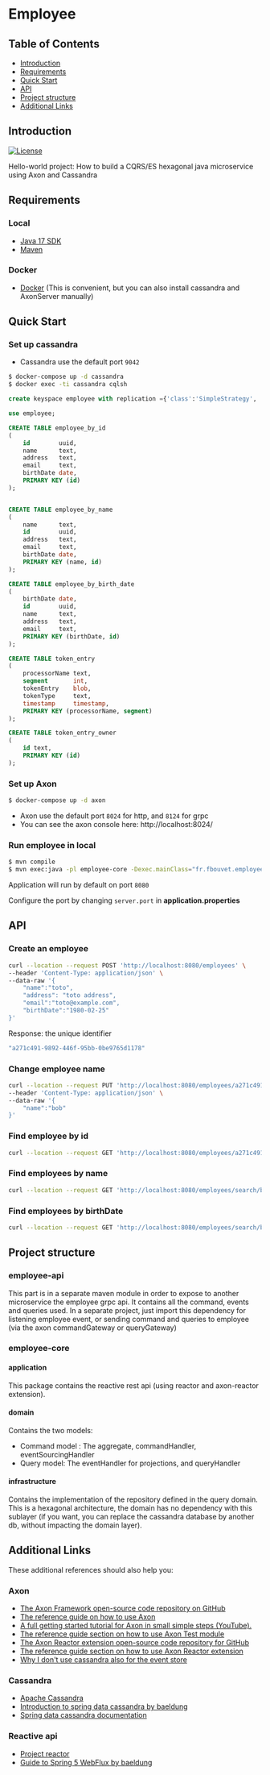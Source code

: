 # Employee 

## Table of Contents

- [Introduction](#introduction)
- [Requirements](#requirements)
- [Quick Start](#quick-start)
- [API](#requirements)
- [Project structure](#project-structure)
- [Additional Links](#additional-links)


## Introduction

[![License](https://img.shields.io/badge/License-MIT%202.0-blue.svg)](https://opensource.org/licenses/MIT)


Hello-world project: How to build a CQRS/ES hexagonal java microservice using Axon and Cassandra


## Requirements


### Local
* [Java 17 SDK](https://www.oracle.com/java/technologies/downloads/#java17)
* [Maven](https://maven.apache.org/download.cgi)

### Docker
* [Docker](https://www.docker.com/get-docker) (This is convenient, but you can also install cassandra and AxonServer manually)

## Quick Start

### Set up cassandra

- Cassandra use the default port `9042`

```bash
$ docker-compose up -d cassandra
$ docker exec -ti cassandra cqlsh
```
```sql
create keyspace employee with replication ={'class':'SimpleStrategy', 'replication_factor':1};

use employee;

CREATE TABLE employee_by_id
(
    id        uuid,
    name      text,
    address   text,
    email     text,
    birthDate date,
    PRIMARY KEY (id)
);


CREATE TABLE employee_by_name
(
    name      text,
    id        uuid,
    address   text,
    email     text,
    birthDate date,
    PRIMARY KEY (name, id)
);

CREATE TABLE employee_by_birth_date
(
    birthDate date,
    id        uuid,
    name      text,
    address   text,
    email     text,
    PRIMARY KEY (birthDate, id)
);

CREATE TABLE token_entry
(
    processorName text,
    segment       int,    
    tokenEntry    blob,
    tokenType     text,
    timestamp     timestamp,
    PRIMARY KEY (processorName, segment)
);

CREATE TABLE token_entry_owner
(
    id text,
    PRIMARY KEY (id)
);
```

### Set up Axon
```bash
$ docker-compose up -d axon
```
- Axon use the default port `8024` for http, and `8124` for grpc
- You can see the axon console here: http://localhost:8024/

### Run employee in local
```bash
$ mvn compile
$ mvn exec:java -pl employee-core -Dexec.mainClass="fr.fbouvet.employee.EmployeeApplication"
```

Application will run by default on port `8080`

Configure the port by changing `server.port` in __application.properties__


## API

### Create an employee
```bash
curl --location --request POST 'http://localhost:8080/employees' \
--header 'Content-Type: application/json' \
--data-raw '{
    "name":"toto",
    "address": "toto address",
    "email":"toto@example.com",
    "birthDate":"1980-02-25"
}'
```
Response: the unique identifier
```bash
"a271c491-9892-446f-95bb-0be9765d1178"
```

### Change employee name
```bash
curl --location --request PUT 'http://localhost:8080/employees/a271c491-9892-446f-95bb-0be9765d1178/name' \
--header 'Content-Type: application/json' \
--data-raw '{
    "name":"bob"
}'
```

### Find employee by id
```bash
curl --location --request GET 'http://localhost:8080/employees/a271c491-9892-446f-95bb-0be9765d1178'
```

### Find employees by name
```bash
curl --location --request GET 'http://localhost:8080/employees/search/by-name/bob'
```

### Find employees by birthDate
```bash
curl --location --request GET 'http://localhost:8080/employees/search/by-birth-date/1980-02-04'
```

## Project structure

### employee-api
This part is in a separate maven module in order to expose to another microservice the employee grpc api.
It contains all the command, events and queries used.
In a separate project, just import this dependency for listening employee event, or sending command and queries to employee (via the axon commandGateway or queryGateway)

### employee-core

#### application
This package contains the reactive rest api (using reactor and axon-reactor extension).

#### domain
Contains the two models:
- Command model : The aggregate, commandHandler, eventSourcingHandler
- Query model: The eventHandler for projections, and queryHandler

#### infrastructure
Contains the implementation of the repository defined in the query domain.
This is a hexagonal architecture, the domain has no dependency with this sublayer (if you want, you can replace the cassandra database by another db, without impacting the domain layer).

## Additional Links
These additional references should also help you:
### Axon
* [The Axon Framework open-source code repository on GitHub](https://github.com/AxonFramework)
* [The reference guide on how to use Axon](https://docs.axoniq.io/reference-guide/)
* [A full getting started tutorial for Axon in small simple steps (YouTube).](https://www.youtube.com/watch?v=tqn9p8Duy54&list=PL4O1nDpoa5KQkkApGXjKi3rzUW3II5pjm)
* [The reference guide section on how to use Axon Test module](https://docs.axoniq.io/reference-guide/axon-framework/testing)
* [The Axon Reactor extension open-source code repository for GitHub](https://github.com/AxonFramework/extension-reactor)
* [The reference guide section on how to use Axon Reactor extension](https://docs.axoniq.io/reference-guide/extensions/reactor)
* [Why I don't use cassandra also for the event store](https://axoniq.io/blog-overview/eventstore) 

### Cassandra
* [Apache Cassandra](https://cassandra.apache.org/_/index.html)
* [Introduction to spring data cassandra by baeldung](https://www.baeldung.com/spring-data-cassandra-tutorial)
* [Spring data cassandra documentation](https://spring.io/projects/spring-data-cassandra)

### Reactive api
* [Project reactor](https://projectreactor.io/)
* [Guide to Spring 5 WebFlux by baeldung](https://www.baeldung.com/spring-webflux)
